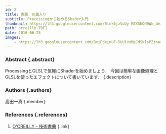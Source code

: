 ```yaml
---
id: 2
title: 実践　お蔵入り
subtitle: Processingから始めるShader入門
thumbnail: https://lh3.googleusercontent.com/5lnk6jzVoUy-MZXShON9Wk_deioUgimIzlq4a4MwjayQuaOfkCx3wTtK_LEnS2QsuKzGa7G40qrO2ACof_bWdhJTYJF7KKEwwLzKdRsyN1YyViphYqsiN-8oVp8JBc5mN8oOR3_O6BL-DH3UxzYPvfwFQkY78sN5KWf84uqBVzFF1ffC0EQU2msO5IRvsYDVuJoZLS9JB94Vjq0Gq1WeJ5MbE-qzPKoDT2t6YUKFXogeHsimlR6XjTrquS0wK0-5Dbc0U8S795hark06BH5GzNfnsMskyzVReoav4znenSEARD9UDl3w_yM-iDdwaan4FSZ1qo8qsC9GhwK2YqNh7noCExXWILqFmTEEx2LK-vlBgOaLyt_xotL_VFJUQD2Sdfnm8caSuauQuR5GK6lvssd9xIroOYyfw9a28ywSU9HtpfVDVE8vWi38eOh_zuh6O7KJTxHyDLMjiW4aN8rpAWeHqRrDxnCJ1yC1HH94TOCoK9wTRNj6Y6PN2_9tu78hwrLFTSH7rZ1FfXa-Ne8loGvbFPn5gNeeorbsebxF1U95ZGbWaFB2DmvTUQ9LKVWJD_bkou94M-eTrb8ctGe7TIXxDZyNlSw36ysE0H04=w1200-h900-rp
path: ocreilly-TBF1
date: 2016-06-25
images:
    - https://lh3.googleusercontent.com/BxiPdxinUF-5UUivxMpJdSklsPZtnazYIHMtTU8sCzGmAxqqdeMI4GyWZ9VYfuAfiDQWyq0qAapeD4TuT3TI4HgbQy638QzrzAOwA64tA37Z-R_Dmmk31P9lSRQkqUKZaORGyMRqDkwtyzU2KzyjZWoci6k4az7OcJK-u--qDA3IAk8pNDuhlyx2jQRNRfOWJDNWwnzJTJkTA2xDGuawjFGx8taEaQ_-9URDHeSHUwVOT1V1LjVZ03X9nvLWFb6ap4lKCAPVX7_VO941NsTIiMGl16k0k4EPkqkRIiXpWlA4iAQro0MV16DDkH8Vi6ggg4O_MbR5lGNztytT54Y1qt3OrxVu6IFwBkfQoI4_TZ9Fsr5c4HoyqBHogGD2uCzXurScbpkMCw8Pp5UvuVwEEn0oThPi9B-d5OTn9a3v8LHTtzppGUJmyh8bn2N1HmlJ-0-wzrey-AXYR3DeR_m6DywLHq4_buybgjQwXrkK9AZZlOiPdalbJk35gwhH0LL4cTcI8SN-AUWZd4AWjIvbIYZ_VkFgxi9w5Q6nYnYxrXukkDnWE9-a1NFmP1bR2ijPqATD_v8BDMPuMztwbotlIPWPAbSJZSutTxB5ldfb=w1200-h900-rp
---
```


### Abstract {.abstract}

ProcessingとGLSLで気軽にShaderを始めましょう． 今回は簡単な画像処理とGLSLを使ったエフェクトについて書いています． {.description}

### Authors {.authors}

高田一真 {.member}

### References {.references}

1. [O'CREILLY - 技術書典](https://ocreilly.meiji-ncc.tech/TBF01/) {.link}
